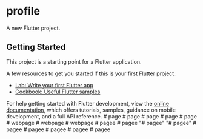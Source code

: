 # profile

A new Flutter project.

## Getting Started

This project is a starting point for a Flutter application.

A few resources to get you started if this is your first Flutter project:

- [Lab: Write your first Flutter app](https://docs.flutter.dev/get-started/codelab)
- [Cookbook: Useful Flutter samples](https://docs.flutter.dev/cookbook)

For help getting started with Flutter development, view the
[online documentation](https://docs.flutter.dev/), which offers tutorials,
samples, guidance on mobile development, and a full API reference.
#   p a g e  
 #   p a g e  
 #   p a g e  
 #   p a g e  
 #   p a g e  
 #   w e b p a g e  
 #   w e b p a g e  
 #   w e b p a g e  
 #   p a g e e  
 #   p a g e e  
 "# pagee" 
"# pagee" 
#   p a g e e  
 #   p a g e e  
 #   p a g e e  
 #   p a g e e  
 #   p a g e e  
 